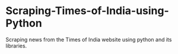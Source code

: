 # Scraping-Times-of-India-using-Python
Scraping news from the Times of India website using python and its libraries.
